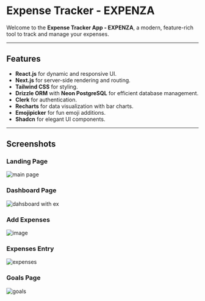 # Expense Tracker - EXPENZA

Welcome to the **Expense Tracker App - EXPENZA**, a modern, feature-rich tool to track and manage your expenses.

---

## Features
- **React.js** for dynamic and responsive UI.
- **Next.js** for server-side rendering and routing.
- **Tailwind CSS** for styling.
- **Drizzle ORM** with **Neon PostgreSQL** for efficient database management.
- **Clerk** for authentication.
- **Recharts** for data visualization with bar charts.
- **Emojipicker** for fun emoji additions.
- **Shadcn** for elegant UI components.

---

## Screenshots

### Landing Page
![main page](https://github.com/user-attachments/assets/0b2bdc01-7f16-4994-bdbf-efeba9c75194)

### Dashboard Page
![dahsboard with ex](https://github.com/user-attachments/assets/a9d15df7-befd-4309-8e21-a2a16c1a581a)

### Add Expenses
![image](https://github.com/user-attachments/assets/703f2abc-e010-4ab9-9b67-a80881d6027f)

### Expenses Entry
![expenses](https://github.com/user-attachments/assets/160560af-69a8-4d6f-aad1-7292d53121e2)

### Goals Page
![goals](https://github.com/user-attachments/assets/722d012f-c830-4b32-a8a9-8d534c2cdf35)


